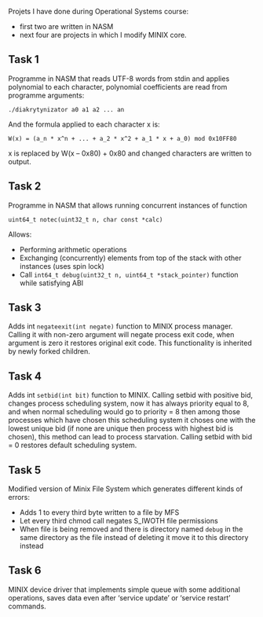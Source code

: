 Projets I have done during Operational Systems course:
- first two are written in NASM
- next four are projects in which I modify MINIX core.

## Task 1
Programme in NASM that reads UTF-8 words from stdin and applies polynomial to each character, polynomial coefficients are read from programme arguments:

```
./diakrytynizator a0 a1 a2 ... an
```

And the formula applied to each character x is:

```
W(x) = (a_n * x^n + ... + a_2 * x^2 + a_1 * x + a_0) mod 0x10FF80
```

x is replaced by W(x – 0x80) + 0x80 and changed characters are written to output.


## Task 2

Programme in NASM that allows running concurrent instances of function 

```
uint64_t notec(uint32_t n, char const *calc)
```

Allows:
- Performing arithmetic operations
- Exchanging (concurrently) elements from top of the stack with other instances (uses spin lock)
- Call ```int64_t debug(uint32_t n, uint64_t *stack_pointer)``` function while satisfying ABI


## Task 3

Adds int ```negateexit(int negate)``` function to MINIX process manager.
Calling it with non-zero argument will negate process exit code, when argument is zero it restores original exit code.
This functionality is inherited by newly forked children.

## Task 4

Adds int ```setbid(int bit)``` function to MINIX.
Calling setbid with positive bid, changes process scheduling system, 
now it has always priority equal to 8, and when normal scheduling would go to priority = 8 then among 
those processes which have chosen this scheduling system it choses one with the lowest unique bid 
(if none are unique then process with highest bid is chosen), this method can lead to process starvation.
Calling setbid with bid = 0 restores default scheduling system.

## Task 5

Modified version of Minix File System which generates different kinds of errors:
-	Adds 1 to every third byte written to a file by MFS
-	Let every third chmod call negates S_IWOTH file permissions
-	When file is being removed and there is directory named ```debug``` in the same directory as the file
  instead of deleting it move it to this directory instead

## Task 6

MINIX device driver that implements simple queue with some additional operations, saves data even after ‘service update’ or ‘service restart’ commands.
